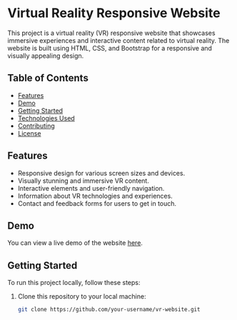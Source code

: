 # Virtual Reality Responsive Website

This project is a virtual reality (VR) responsive website that showcases immersive experiences and interactive content related to virtual reality. The website is built using HTML, CSS, and Bootstrap for a responsive and visually appealing design.

## Table of Contents
- [Features](#features)
- [Demo](#demo)
- [Getting Started](#getting-started)
- [Technologies Used](#technologies-used)
- [Contributing](#contributing)
- [License](#license)

## Features
- Responsive design for various screen sizes and devices.
- Visually stunning and immersive VR content.
- Interactive elements and user-friendly navigation.
- Information about VR technologies and experiences.
- Contact and feedback forms for users to get in touch.

## Demo
You can view a live demo of the website [here](https://example.com).

## Getting Started
To run this project locally, follow these steps:

1. Clone this repository to your local machine:
   ```bash
   git clone https://github.com/your-username/vr-website.git
